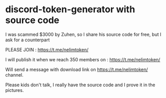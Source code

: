 # discord-token-generator with source code
I was scammed $3000 by Zuhen, so I share his source code for free, but I ask for a counterpart

PLEASE JOIN : https://t.me/nelimtoken/

I will publish it when we reach 350 members on : 
https://t.me/nelimtoken/

Will send a message with download link on https://t.me/nelimtoken/ channel. 

Please kids don't talk, I really have the source code and I prove it in the pictures.

